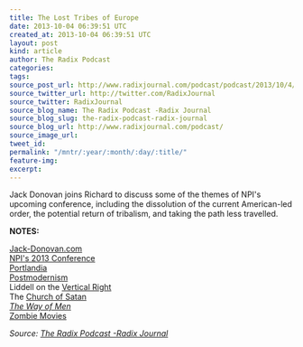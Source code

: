 ```yaml
---
title: The Lost Tribes of Europe
date: 2013-10-04 06:39:51 UTC
created_at: 2013-10-04 06:39:51 UTC
layout: post
kind: article
author: The Radix Podcast
categories: 
tags: 
source_post_url: http://www.radixjournal.com/podcast/podcast/2013/10/4/the-lost-tribes-of-europe
source_twitter_url: http://twitter.com/RadixJournal
source_twitter: RadixJournal
source_blog_name: The Radix Podcast -Radix Journal
source_blog_slug: the-radix-podcast-radix-journal
source_blog_url: http://www.radixjournal.com/podcast/
source_image_url: 
tweet_id: 
permalink: "/mntr/:year/:month/:day/:title/"
feature-img: 
excerpt: 
---
```

<p>Jack Donovan joins Richard to discuss some of the themes of NPI's upcoming conference, including the dissolution of the current American-led order, the potential return of tribalism, and taking the path less travelled.</p>



<p><strong>NOTES:</strong></p><p><a href="http://www.jack-donovan.com/axis/">Jack-Donovan.com</a><br><a href="http://www.npiamerica.org/2013-conference">NPI's 2013 Conference</a><br><a href="https://www.youtube.com/watch?v=AVmq9dq6Nsg">Portlandia</a><br><a href="http://en.wikipedia.org/wiki/Postmodernism">Postmodernism</a><br><span>Liddell on the </span><a href="http://alternativeright.com/blog/2013/3/4/alternative-vertical">Vertical Right</a><br><span>The </span><a href="http://en.wikipedia.org/wiki/Church_of_Satan">Church of Satan</a><br><em><a href="http://www.amazon.com/gp/product/B007O0Y1ZE/ref=as_li_ss_tl?ie=UTF8&amp;camp=1789&amp;creative=390957&amp;creativeASIN=B007O0Y1ZE&amp;linkCode=as2&amp;tag=washisummipub-20">The Way of Men</a></em><br><a href="https://www.youtube.com/watch?v=R4bNoZif1I0">Zombie Movies</a></p><div class="">
    <i>Source: <a href="http://www.radixjournal.com/podcast/">The Radix Podcast -Radix Journal</a></i>
</div>
